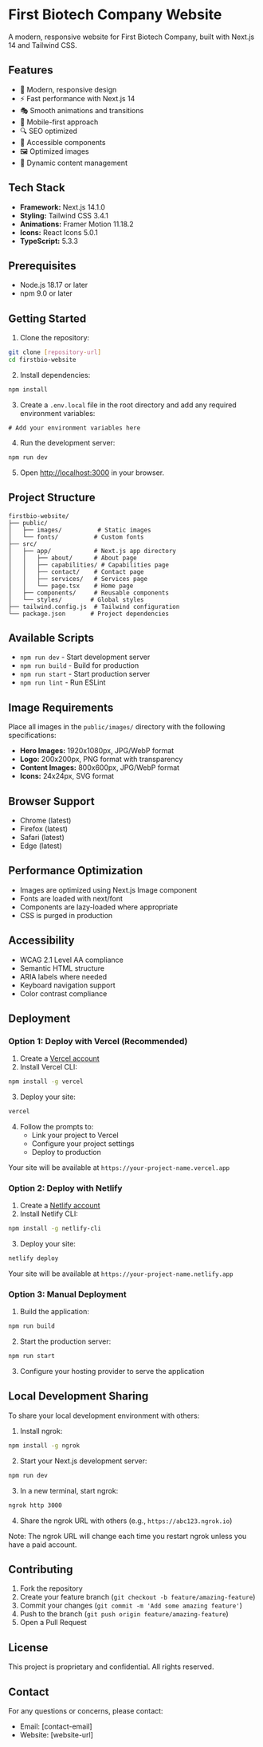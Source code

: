 # First Biotech Company Website

A modern, responsive website for First Biotech Company, built with Next.js 14 and Tailwind CSS.

## Features

- 🎨 Modern, responsive design
- ⚡ Fast performance with Next.js 14
- 🎭 Smooth animations and transitions
- 📱 Mobile-first approach
- 🔍 SEO optimized
- 🎯 Accessible components
- 🖼️ Optimized images
- 📝 Dynamic content management

## Tech Stack

- **Framework:** Next.js 14.1.0
- **Styling:** Tailwind CSS 3.4.1
- **Animations:** Framer Motion 11.18.2
- **Icons:** React Icons 5.0.1
- **TypeScript:** 5.3.3

## Prerequisites

- Node.js 18.17 or later
- npm 9.0 or later

## Getting Started

1. Clone the repository:
```bash
git clone [repository-url]
cd firstbio-website
```

2. Install dependencies:
```bash
npm install
```

3. Create a `.env.local` file in the root directory and add any required environment variables:
```env
# Add your environment variables here
```

4. Run the development server:
```bash
npm run dev
```

5. Open [http://localhost:3000](http://localhost:3000) in your browser.

## Project Structure

```
firstbio-website/
├── public/
│   ├── images/          # Static images
│   └── fonts/          # Custom fonts
├── src/
│   ├── app/            # Next.js app directory
│   │   ├── about/      # About page
│   │   ├── capabilities/ # Capabilities page
│   │   ├── contact/    # Contact page
│   │   ├── services/   # Services page
│   │   └── page.tsx    # Home page
│   ├── components/     # Reusable components
│   └── styles/        # Global styles
├── tailwind.config.js  # Tailwind configuration
└── package.json       # Project dependencies
```

## Available Scripts

- `npm run dev` - Start development server
- `npm run build` - Build for production
- `npm run start` - Start production server
- `npm run lint` - Run ESLint

## Image Requirements

Place all images in the `public/images/` directory with the following specifications:

- **Hero Images:** 1920x1080px, JPG/WebP format
- **Logo:** 200x200px, PNG format with transparency
- **Content Images:** 800x600px, JPG/WebP format
- **Icons:** 24x24px, SVG format

## Browser Support

- Chrome (latest)
- Firefox (latest)
- Safari (latest)
- Edge (latest)

## Performance Optimization

- Images are optimized using Next.js Image component
- Fonts are loaded with next/font
- Components are lazy-loaded where appropriate
- CSS is purged in production

## Accessibility

- WCAG 2.1 Level AA compliance
- Semantic HTML structure
- ARIA labels where needed
- Keyboard navigation support
- Color contrast compliance

## Deployment

### Option 1: Deploy with Vercel (Recommended)

1. Create a [Vercel account](https://vercel.com/signup)
2. Install Vercel CLI:
```bash
npm install -g vercel
```

3. Deploy your site:
```bash
vercel
```

4. Follow the prompts to:
   - Link your project to Vercel
   - Configure your project settings
   - Deploy to production

Your site will be available at `https://your-project-name.vercel.app`

### Option 2: Deploy with Netlify

1. Create a [Netlify account](https://app.netlify.com/signup)
2. Install Netlify CLI:
```bash
npm install -g netlify-cli
```

3. Deploy your site:
```bash
netlify deploy
```

Your site will be available at `https://your-project-name.netlify.app`

### Option 3: Manual Deployment

1. Build the application:
```bash
npm run build
```

2. Start the production server:
```bash
npm run start
```

3. Configure your hosting provider to serve the application

## Local Development Sharing

To share your local development environment with others:

1. Install ngrok:
```bash
npm install -g ngrok
```

2. Start your Next.js development server:
```bash
npm run dev
```

3. In a new terminal, start ngrok:
```bash
ngrok http 3000
```

4. Share the ngrok URL with others (e.g., `https://abc123.ngrok.io`)

Note: The ngrok URL will change each time you restart ngrok unless you have a paid account.

## Contributing

1. Fork the repository
2. Create your feature branch (`git checkout -b feature/amazing-feature`)
3. Commit your changes (`git commit -m 'Add some amazing feature'`)
4. Push to the branch (`git push origin feature/amazing-feature`)
5. Open a Pull Request

## License

This project is proprietary and confidential. All rights reserved.

## Contact

For any questions or concerns, please contact:
- Email: [contact-email]
- Website: [website-url] 